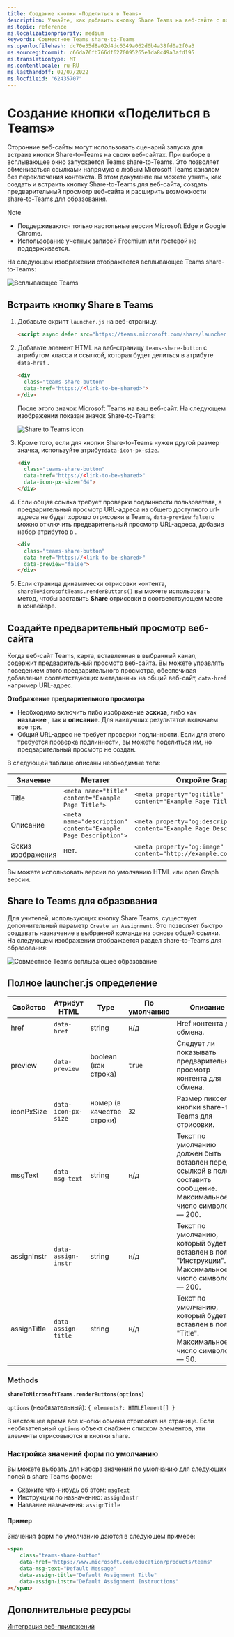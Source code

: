 ```yaml
---
title: Создание кнопки «Поделиться в Teams»
description: Узнайте, как добавить кнопку Share Teams на веб-сайте с помощью предварительного просмотра веб-сайта с использованием примеров кода
ms.topic: reference
ms.localizationpriority: medium
keywords: Совместное Teams share-to-Teams
ms.openlocfilehash: dc70e35d8a02d4dc6349a062d0b4a38fd0a2f0a3
ms.sourcegitcommit: c66da76fb766df6270095265e1da8c49a3afd195
ms.translationtype: MT
ms.contentlocale: ru-RU
ms.lasthandoff: 02/07/2022
ms.locfileid: "62435707"
---
```

# <a name="create-share-to-teams-button"></a>Создание кнопки «Поделиться в Teams»

Сторонние веб-сайты могут использовать сценарий запуска для встраив кнопки Share-to-Teams на своих веб-сайтах. При выборе в всплывающее окно запускается Teams share-to-Teams. Это позволяет обмениваться ссылками напрямую с любым Microsoft Teams каналом без переключения контекста. В этом документе вы можете узнать, как создать и встраить кнопку Share-to-Teams для веб-сайта, создать предварительный просмотр веб-сайта и расширить возможности share-to-Teams для образования.

> [!NOTE]
> * Поддерживаются только настольные версии Microsoft Edge и Google Chrome.
> * Использование учетных записей Freemium или гостевой не поддерживается.  

На следующем изображении отображается всплывающее Teams share-to-Teams:

![Всплывающее Teams](~/assets/images/share-to-teams-popup.png)

## <a name="embed-a-share-to-teams-button"></a>Встраить кнопку Share в Teams

1. Добавьте скрипт `launcher.js` на веб-страницу.

    ```html
    <script async defer src="https://teams.microsoft.com/share/launcher.js"></script>
    ```

1. Добавьте элемент HTML на веб-страницу `teams-share-button` с атрибутом класса и ссылкой, которая будет делиться в атрибуте `data-href` .

    ```html
    <div
      class="teams-share-button"
      data-href="https://<link-to-be-shared>">
    </div>
    ```

    После этого значок Microsoft Teams на ваш веб-сайт. На следующем изображении показан значок Share-to-Teams:

    ![Share to Teams icon](~/assets/icons/share-to-teams-icon.png)

1. Кроме того, если для кнопки Share-to-Teams нужен другой размер значка, используйте атрибут`data-icon-px-size`.

    ```html
    <div
      class="teams-share-button"
      data-href="https://<link-to-be-shared>"
      data-icon-px-size="64">
    </div>
    ```
1. Если общая ссылка требует проверки подлинности пользователя, а предварительный просмотр URL-адреса из общего доступного url-адреса не будет хорошо отрисовки в Teams, `data-preview` `false`то можно отключить предварительный просмотр URL-адреса, добавив набор атрибутов в .

    ```html
    <div
      class="teams-share-button"
      data-href="https://<link-to-be-shared>"
      data-preview="false">
    </div>
    ```

1. Если страница динамически отрисовки контента, `shareToMicrosoftTeams.renderButtons()` вы можете использовать метод, чтобы заставить **Share** отрисовки в соответствующем месте в конвейере.

## <a name="craft-your-website-preview"></a>Создайте предварительный просмотр веб-сайта

Когда веб-сайт Teams, карта, вставленная в выбранный канал, содержит предварительный просмотр веб-сайта. Вы можете управлять поведением этого предварительного просмотра, обеспечивая добавление соответствующих метаданных на общий веб-сайт, `data-href` например URL-адрес.  

**Отображение предварительного просмотра**

* Необходимо включить либо изображение **эскиза**, либо как **название** , так и **описание**. Для наилучших результатов включаем все три.
* Общий URL-адрес не требует проверки подлинности. Если для этого требуется проверка подлинности, вы можете поделиться им, но предварительный просмотр не создан.

В следующей таблице описаны необходимые теги:

|Значение|Метатег| Откройте Graph|
|----|----|----|
|Title|`<meta name="title" content="Example Page Title">`|`<meta property="og:title" content="Example Page Title">`|
|Описание|`<meta name="description" content="Example Page Description">`|`<meta property="og:description" content="Example Page Description">`|
|Эскиз изображения| нет. |`<meta property="og:image" content="http://example.com/image.jpg">`|

Вы можете использовать версии по умолчанию HTML или open Graph версии.

## <a name="share-to-teams-for-education"></a>Share to Teams для образования

Для учителей, использующих кнопку Share Teams, существует дополнительный параметр `Create an Assignment`. Это позволяет быстро создавать назначение в выбранной команде на основе общей ссылки. На следующем изображении отображается раздел share-to-Teams для образования: 

![Совместное Teams всплывающее образование](~/assets/images/share-to-teams-popup-edu.png)

## <a name="full-launcherjs-definition"></a>Полное launcher.js определение

| Свойство | Атрибут HTML | Type | По умолчанию | Описание |
| -------------- | ---------------------- | --------------------- | ------- | ---------------------------------------------------------------------- |
| href | `data-href` | string | н/д | Href контента для обмена. |
| preview | `data-preview` | boolean (как строка) | `true` | Следует ли показывать предварительный просмотр контента для обмена. |
| iconPxSize | `data-icon-px-size` | номер (в качестве строки) | `32` | Размер пикселей кнопки share-to-Teams для отрисовки. |
| msgText | `data-msg-text` | string | н/д | Текст по умолчанию должен быть вставлен перед ссылкой в поле составить сообщение. Максимальное число символов — 200. |
| assignInstr | `data-assign-instr` | string | н/д | Текст по умолчанию, который будет вставлен в поле "Инструкции". Максимальное число символов — 200. |
| assignTitle | `data-assign-title` | string | н/д | Текст по умолчанию, который будет вставлен в поле "Title". Максимальное число символов — 50. |

### <a name="methods"></a>Methods

**`shareToMicrosoftTeams.renderButtons(options)`**

`options` (необязательный): `{ elements?: HTMLElement[] }`

В настоящее время все кнопки обмена отрисовка на странице. Если необязательный `options` объект снабжен списком элементов, эти элементы отрисовыются в кнопки share.

### <a name="set-default-form-values"></a>Настройка значений форм по умолчанию

Вы можете выбрать для набора значений по умолчанию для следующих полей в share Teams форме:

* Скажите что-нибудь об этом: `msgText`
* Инструкции по назначению: `assignInstr`
* Название назначения: `assignTitle`

#### <a name="example"></a>Пример

 Значения форм по умолчанию даются в следующем примере:

```html
<span
    class="teams-share-button"
    data-href="https://www.microsoft.com/education/products/teams"
    data-msg-text="Default Message"
    data-assign-title="Default Assignment Title"
    data-assign-instr="Default Assignment Instructions"
></span>
```

## <a name="see-also"></a>Дополнительные ресурсы

[Интеграция веб-приложений](~/samples/integrate-web-apps-overview.md)
